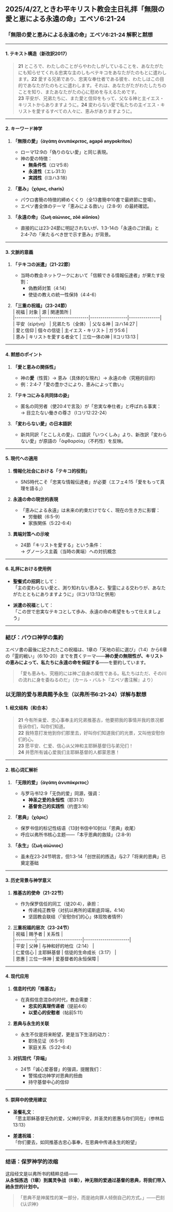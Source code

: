 ## 2025/4/27_ときわ平キリスト教会主日礼拝「無限の愛と恵による永遠の命」エペソ6:21-24

### **「無限の愛と恵みによる永遠の命」エペソ6:21-24 解釈と黙想**

---

#### **1. テキスト構造（新改訳2017）**
> **21** ところで、わたしのことがらやわたしがしていることを、あなたがたにも知らせてくれる忠実な主のしもべテキコをあなたがたのもとに遣わします。**22** 愛する兄弟であり、忠実な奉仕者である彼を、わたしはこの目的であなたがたのもとに遣わします。それは、あなたがたがわたしたちのことを知り、またあなたがたの心に慰めを与えるためです。  
> **23** 平安が、兄弟たちに、また愛と信仰をもって、父なる神と主イエス・キリストからありますように。**24** 変わらない愛で私たちの主イエス・キリストを愛するすべての人々に、恵みがありますように。

---

#### **2. キーワード神学**
1. **「無限の愛」（ἀγάπη ἀνυπόκριτος, agapē anypokritos）**  
   - ローマ12:9の「偽りのない愛」と同じ表現。  
   - 神の愛の特徴：  
     - **無条件性**（ロマ5:8）  
     - **永遠性**（エレ31:3）  
     - **実践性**（Ⅰヨハ3:18）  

2. **「恵み」（χάρις, charis）**  
   - パウロ書簡の特徴的締めくくり（全13書簡中10書で最終節に登場）。  
   - エペソ書全体のテーマ「恵みによる救い」（2:8-9）の最終確認。  

3. **「永遠の命」（ζωὴ αἰώνιος, zōē aiōnios）**  
   - 直接的には23-24節に明記されないが、1:3-14の「永遠のご計画」と2:4-7の「来たるべき世で示す恵み」が背景。  

---

#### **3. 文脈的意義**
1. **「テキコの派遣」（21-22節）**  
   - 当時の教会ネットワークにおいて「信頼できる情報伝達者」が果たす役割：  
     - 偽教師対策（4:14）  
     - 使徒の教えの統一性保持（4:4-6）  

2. **「三重の祝福」（23-24節）**  
   | 祝福       | 対象                  | 源               | 関連箇所       |  
   |------------|-----------------------|------------------|---------------|  
   | 平安（εἰρήνη） | 兄弟たち（全体）      | 父なる神        | ヨハ14:27     |  
   | 愛と信仰    | 個々の信徒            | 主イエス・キリスト | ガラ5:6       |  
   | 恵み       | キリストを愛する者全て | 三位一体の神    | Ⅱコリ13:13   |  

---

#### **4. 黙想のポイント**
1. **「愛と恵みの関係性」**  
   - 神の**愛**（性質）→ 恵み（具体的な現れ）→ 永遠の命（究極的目的）  
   - 例：2:4-7「愛の豊かさにより、恵みによって救い」  

2. **「テキコにみる共同体の姿」**  
   - 匿名の同労者（使20:4で言及）が「忠実な奉仕者」と呼ばれる事実：  
     → 目立たない働きの尊さ（Ⅰコリ12:22-24）  

3. **「変わらない愛」の日本語訳**  
   - 新共同訳「とこしえの愛」、口語訳「いつくしみ」より、新改訳「変わらない愛」が原語の「ἀφθαρσία」（不朽性）を反映。  

---

#### **5. 現代への適用**
1. **情報化社会における「テキコ的役割」**  
   - SNS時代こそ「忠実な情報伝達者」が必要（エフェ4:15「愛をもって真理を語る」）  

2. **永遠の命の現世的表現**  
   - 「恵みによる永遠」は未来の約束だけでなく、現在の生き方に影響：  
     - 労働観（6:5-9）  
     - 家族関係（5:22-6:4）  

3. **異端対策への示唆**  
   - 24節「キリストを愛する」という条件：  
     → グノーシス主義（当時の異端）への対抗概念  

---

#### **6. 礼拝における使用例**
- **聖餐式の招詞**として：  
  「主の変わらない愛と、測り知れない恵みと、聖霊による交わりが、あなたがたとともにありますように」（Ⅱコリ13:13と併用）  

- **派遣の祝福**として：  
  「この世で忠実なテキコとして歩み、永遠の命の希望をもって仕えましょう」  

---

### **結び：パウロ神学の集約**
エペソ書の最後に記されたこの祝福は、1章の「天地の前に選び」（1:4）から6章の「霊的戦い」（6:10-20）までを貫くテーマ——**神の愛の無限性が、キリストの恵みによって、私たちに永遠の命を保証する**——を要約しています。  

> 「愛も恵みも、究極的には神ご自身の属性である。私たちはただ、その川の流れに身を委ねるのだ」（カール・バルト『エペソ書注解』より）


### **以无限的爱与恩典赐予永生（以弗所书6:21-24）详解与默想**  

#### **1. 经文结构（和合本）**  
> **21** 今有所亲爱、忠心事奉主的兄弟推基古，他要把我的事情并我的景况都告诉你们，叫你们知道。  
> **22** 我特意打发他到你们那里去，好叫你们知道我们的光景，又叫他安慰你们的心。  
> **23** 愿平安、仁爱、信心从父神和主耶稣基督归与弟兄们！  
> **24** 并愿所有诚心爱我们主耶稣基督的人都蒙恩惠！  

---

#### **2. 核心词汇解析**  
1. **「无限的爱」（ἀγάπη ἀνυπόκριτος）**  
   - 与罗马书12:9「无伪的爱」同源，强调：  
     - **神圣之爱的永恒性**（耶31:3）  
     - **基督舍己的实践性**（约壹3:16）  

2. **「恩典」（χάρις）**  
   - 保罗书信的标记性结语（13封书信中10封以「恩典」收尾）  
   - 呼应以弗所书核心主题——「本乎恩典的救赎」（2:8-9）  

3. **「永生」（ζωὴ αἰώνιος）**  
   - 虽未在23-24节明言，但1:3-14「创世前的拣选」与2:7「将来的恩典」已奠定基础  

---

#### **3. 历史背景与神学意义**  
1. **推基古的使命（21-22节）**  
   - 作为保罗信任的同工（徒20:4），承担：  
     - 传递纯正教导（对抗以弗所的诺斯底异端，4:14）  
     - 坚固教会联结（「安慰你们的心」体现牧者情怀）  

2. **三重祝福的层次（23-24节）**  
   | 祝福     | 赐予者               | 关系性               |  
   |----------|----------------------|----------------------|  
   | 平安     | 父神                 | 与神和好的地位（2:14） |  
   | 仁爱信心 | 主耶稣基督           | 信徒的生命成长（3:17） |  
   | 恩惠     | 三位一体神           | 爱基督者的永恒保障   |  

---

#### **4. 现代应用**  
1. **信息时代的「推基古」**  
   - 在真假信息混杂的时代，教会需要：  
     - **忠实的真理传递者**（提前4:6）  
     - **以爱心的安慰者**（帖前5:11）  

2. **恩典与永生的关联**  
   - 永生不仅是将来盼望，更是当下生活的动力：  
     - 职场见证（6:5-9）  
     - 家庭关系（5:22-6:4）  

3. **对抗现代「异端」**  
   - 24节「诚心爱基督」的强调，提醒我们：  
     - 警惕成功神学对恩典的扭曲  
     - 持守基督中心的信仰  

---

#### **5. 崇拜中的使用建议**  
- **圣餐礼文**：  
  「愿主耶稣基督无伪的爱，父神的平安，并圣灵的恩惠与你们同在」（参林后13:13）  

- **差遣祝福**：  
  「你们要去，如同推基古忠心事奉，在恩典中传递永生的盼望」  

---

### **结语：保罗神学的浓缩**  
这段经文是以弗所书的精粹总结——  
**从永恒拣选（1章）到属灵争战（6章），神无限的爱通过基督的恩典，将我们带入祂永世的计划中。**  

> 「恩典不是神属性的某一部分，而是祂向罪人倾倒自己的方式。」——巴刻《认识神》

